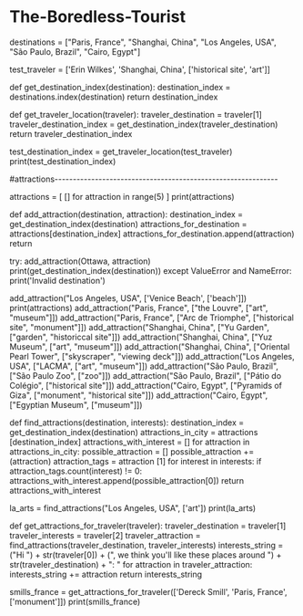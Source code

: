 # The-Boredless-Tourist

destinations = ["Paris, France", "Shanghai, China", "Los Angeles, USA", "São Paulo, Brazil", "Cairo, Egypt"]

test_traveler = ['Erin Wilkes', 'Shanghai, China', ['historical site', 'art']]

def get_destination_index(destination):
  destination_index = destinations.index(destination)
  return destination_index

def get_traveler_location(traveler):
  traveler_destination = traveler[1]
  traveler_destination_index = get_destination_index(traveler_destination)
  return traveler_destination_index

test_destination_index = get_traveler_location(test_traveler)
print(test_destination_index)

#attractions-------------------------------------------------------------

attractions = [ [] for attraction in range(5) ]
print(attractions)

def add_attraction(destination, attraction):
  destination_index = get_destination_index(destination)
  attractions_for_destination = attractions[destination_index]
  attractions_for_destination.append(attraction)
  return

try:
  add_attraction(Ottawa, attraction)
  print(get_destination_index(destination))
except ValueError and NameError:
  print('Invalid destination')

add_attraction("Los Angeles, USA", ['Venice Beach', ['beach']])
print(attractions)
add_attraction("Paris, France", ["the Louvre", ["art", "museum"]])
add_attraction("Paris, France", ["Arc de Triomphe", ["historical site", "monument"]])
add_attraction("Shanghai, China", ["Yu Garden", ["garden", "historiccal site"]])
add_attraction("Shanghai, China", ["Yuz Museum", ["art", "museum"]])
add_attraction("Shanghai, China", ["Oriental Pearl Tower", ["skyscraper", "viewing deck"]])
add_attraction("Los Angeles, USA", ["LACMA", ["art", "museum"]])
add_attraction("São Paulo, Brazil", ["São Paulo Zoo", ["zoo"]])
add_attraction("São Paulo, Brazil", ["Pátio do Colégio", ["historical site"]])
add_attraction("Cairo, Egypt", ["Pyramids of Giza", ["monument", "historical site"]])
add_attraction("Cairo, Egypt", ["Egyptian Museum", ["museum"]])

def find_attractions(destination, interests):
  destination_index = get_destination_index(destination)
  attractions_in_city = attractions [destination_index]
  attractions_with_interest = []
  for attraction in attractions_in_city:
    possible_attraction = [] 
    possible_attraction += (attraction)
    attraction_tags = attraction [1]
    for interest in interests:
      if attraction_tags.count(interest) != 0:
        attractions_with_interest.append(possible_attraction[0])
  return attractions_with_interest

la_arts = find_attractions("Los Angeles, USA", ['art'])
print(la_arts)

def get_attractions_for_traveler(traveler):
  traveler_destination = traveler[1]
  traveler_interests = traveler[2]
  traveler_attraction = find_attractions(traveler_destination, traveler_interests)
  interests_string = ("Hi ") + str(traveler[0]) + (", we think you'll like these places around ") + str(traveler_destination) + ": "
  for attraction in traveler_attraction:
    interests_string += attraction
  return interests_string

smills_france = get_attractions_for_traveler(['Dereck Smill', 'Paris, France', ['monument']])
print(smills_france)
